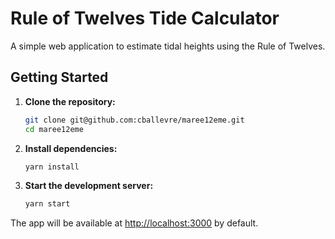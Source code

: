 # Rule of Twelves Tide Calculator

A simple web application to estimate tidal heights using the Rule of Twelves.

## Getting Started

1. **Clone the repository:**
    ```bash
    git clone git@github.com:cballevre/maree12eme.git
    cd maree12eme
    ```

2. **Install dependencies:**
    ```bash
    yarn install
    ```

3. **Start the development server:**
    ```bash
    yarn start
    ```

The app will be available at [http://localhost:3000](http://localhost:300) by default.
